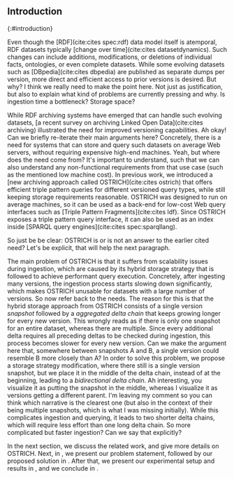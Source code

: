 ## Introduction
{:#introduction}

Even though the [RDF](cite:cites spec:rdf) data model itself is atemporal,
RDF datasets typically [change over time](cite:cites datasetdynamics).
Such changes can include additions,
modifications, or deletions of individual facts, ontologies, or even complete datasets.
While some evolving datasets such as [DBpedia](cite:cites dbpedia)
are published as separate dumps per version,
more direct and efficient access to prior versions is desired.
<span class="comment" data-author="RV">But why? I think we really need to make the point here. Not just as justification, but also to explain what kind of problems are currently pressing and why. Is ingestion time a bottleneck? Storage space?</span>

While RDF archiving systems have emerged that can handle such evolving datasets,
[a recent survey on archiving Linked Open Data](cite:cites archiving)
illustrated the need for improved versioning capabilities.
  <span class="comment" data-author="RV">Ah okay! Can we briefly re-iterate their main arguments here?</span>
  Concretely, there is a need for systems that can store and query such datasets on average Web servers,
  without requiring expensive high-end machines.
  <span class="comment" data-author="RV">Yeah, but where does the need come from? It's important to understand, such that we can also understand any non-functional requirements from that use case (such as the mentioned low machine cost).</span>
  In previous work, we introduced a [new archiving approach called OSTRICH](cite:cites ostrich)
  that offers efficient triple pattern queries for different versioned query types,
while still keeping storage requirements reasonable.
OSTRICH was designed to run on average machines,
so it can be used as a back-end for low-cost Web query interfaces such as [Triple Pattern Fragments](cite:cites ldf).
Since OSTRICH exposes a triple pattern query interface,
it can also be used as an index inside [SPARQL query engines](cite:cites spec:sparqllang).

<span class="comment" data-author="RV">So just be be clear: OSTRICH is or is not an answer to the earlier cited need? Let's be explicit, that will help the next paragraph.</span>

The main problem of OSTRICH is that it suffers from scalability issues during ingestion,
which are caused by its hybrid storage strategy that is followed to achieve performant query execution.
Concretely, after ingesting many versions, the ingestion process starts slowing down significantly,
which makes OSTRICH unusable for datasets with a large number of versions.
<span class="comment" data-author="RV">So now refer back to the needs.</span>
The reason for this is that the hybrid storage approach from OSTRICH consists of a single version _snapshot_
followed by a _aggregated delta chain_ that keeps growing longer for every new version.
<span class="comment" data-author="RV">This wrongly reads as if there is only one snapshot for an entire dataset, whereas there are multiple.</span>
Since every additional delta requires all preceding deltas to be checked during ingestion,
this process becomes slower for every new version.
<span class="comment" data-author="RV">Can we make the argument here that, somewhere between snapshots A and B, a single version could resemble B more closely than A?</span>
In order to solve this problem, we propose a storage strategy modification,
where there still is a single version snapshot,
but we place it in the middle of the delta chain,
instead of at the beginning,
leading to a _bidirectional delta chain_.
<span class="comment" data-author="RV">Ah interesting, you visualize it as putting the snapshot in the middle, whereas I visualize it as versions getting a different parent. I'm leaving my comment so you can think which narrative is the clearest one (but also in the context of their being multiple snapshots, which is what I was missing initially).</span>
While this complicates ingestion and querying,
it leads to two shorter delta chains,
which will require less effort than one long delta chain.
<span class="comment" data-author="RV">So more complicated but faster ingestion? Can we say that explicitly?</span>

In the next section, we discuss the related work,
and give more details on OSTRICH.
Next, in [](#problem-statement), we present our problem statement,
followed by our proposed solution in [](#solution).
After that, we present our experimental setup and results in [](#evaluation),
and we conclude in [](#conclusions).
